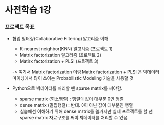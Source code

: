 # 사전학습 1강

### 프로젝트 목표

- 협업 필터링(Collaborative Filtering) 알고리즘 이해
  - K-nearest neighbor(KNN) 알고리즘 (프로젝트 1)
  - Matrix factorization 알고리즘 (프로젝트 2)
  - Matirx factorization + PLSI (프로젝트 3)

  -> 여기서 Matrix factorization 이랑 Matirx factorization + PLSI 은 빅데이터 마이닝에서 많이 쓰이는 Probabilistic Modeling 기술을 사용할 것

- Python으로 빅데이터를 처리할 땐 sparse matrix를 써야함.
  - sparse matrix (희소행렬) :  행렬의 값이 대부분 0인 행렬
  - dense matrix (밀집행렬) : 반대. 0이 아닌 값이 대부분인 행렬
  - 실습에선 이해하기 위해 dense matrix를 쓸거지만 실제 프로젝트를 할 땐 sparse matrix 자료구조를 써야 빅데이터를 처리할 수 있음.